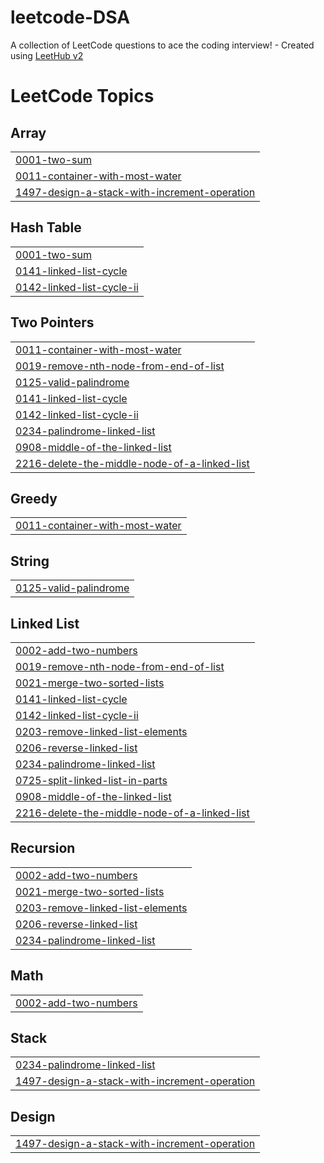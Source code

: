 # leetcode-DSA
A collection of LeetCode questions to ace the coding interview! - Created using [LeetHub v2](https://github.com/arunbhardwaj/LeetHub-2.0)

<!---LeetCode Topics Start-->
# LeetCode Topics
## Array
|  |
| ------- |
| [0001-two-sum](https://github.com/Harsh-Dogney/leetcode-DSA/tree/master/0001-two-sum) |
| [0011-container-with-most-water](https://github.com/Harsh-Dogney/leetcode-DSA/tree/master/0011-container-with-most-water) |
| [1497-design-a-stack-with-increment-operation](https://github.com/Harsh-Dogney/leetcode-DSA/tree/master/1497-design-a-stack-with-increment-operation) |
## Hash Table
|  |
| ------- |
| [0001-two-sum](https://github.com/Harsh-Dogney/leetcode-DSA/tree/master/0001-two-sum) |
| [0141-linked-list-cycle](https://github.com/Harsh-Dogney/leetcode-DSA/tree/master/0141-linked-list-cycle) |
| [0142-linked-list-cycle-ii](https://github.com/Harsh-Dogney/leetcode-DSA/tree/master/0142-linked-list-cycle-ii) |
## Two Pointers
|  |
| ------- |
| [0011-container-with-most-water](https://github.com/Harsh-Dogney/leetcode-DSA/tree/master/0011-container-with-most-water) |
| [0019-remove-nth-node-from-end-of-list](https://github.com/Harsh-Dogney/leetcode-DSA/tree/master/0019-remove-nth-node-from-end-of-list) |
| [0125-valid-palindrome](https://github.com/Harsh-Dogney/leetcode-DSA/tree/master/0125-valid-palindrome) |
| [0141-linked-list-cycle](https://github.com/Harsh-Dogney/leetcode-DSA/tree/master/0141-linked-list-cycle) |
| [0142-linked-list-cycle-ii](https://github.com/Harsh-Dogney/leetcode-DSA/tree/master/0142-linked-list-cycle-ii) |
| [0234-palindrome-linked-list](https://github.com/Harsh-Dogney/leetcode-DSA/tree/master/0234-palindrome-linked-list) |
| [0908-middle-of-the-linked-list](https://github.com/Harsh-Dogney/leetcode-DSA/tree/master/0908-middle-of-the-linked-list) |
| [2216-delete-the-middle-node-of-a-linked-list](https://github.com/Harsh-Dogney/leetcode-DSA/tree/master/2216-delete-the-middle-node-of-a-linked-list) |
## Greedy
|  |
| ------- |
| [0011-container-with-most-water](https://github.com/Harsh-Dogney/leetcode-DSA/tree/master/0011-container-with-most-water) |
## String
|  |
| ------- |
| [0125-valid-palindrome](https://github.com/Harsh-Dogney/leetcode-DSA/tree/master/0125-valid-palindrome) |
## Linked List
|  |
| ------- |
| [0002-add-two-numbers](https://github.com/Harsh-Dogney/leetcode-DSA/tree/master/0002-add-two-numbers) |
| [0019-remove-nth-node-from-end-of-list](https://github.com/Harsh-Dogney/leetcode-DSA/tree/master/0019-remove-nth-node-from-end-of-list) |
| [0021-merge-two-sorted-lists](https://github.com/Harsh-Dogney/leetcode-DSA/tree/master/0021-merge-two-sorted-lists) |
| [0141-linked-list-cycle](https://github.com/Harsh-Dogney/leetcode-DSA/tree/master/0141-linked-list-cycle) |
| [0142-linked-list-cycle-ii](https://github.com/Harsh-Dogney/leetcode-DSA/tree/master/0142-linked-list-cycle-ii) |
| [0203-remove-linked-list-elements](https://github.com/Harsh-Dogney/leetcode-DSA/tree/master/0203-remove-linked-list-elements) |
| [0206-reverse-linked-list](https://github.com/Harsh-Dogney/leetcode-DSA/tree/master/0206-reverse-linked-list) |
| [0234-palindrome-linked-list](https://github.com/Harsh-Dogney/leetcode-DSA/tree/master/0234-palindrome-linked-list) |
| [0725-split-linked-list-in-parts](https://github.com/Harsh-Dogney/leetcode-DSA/tree/master/0725-split-linked-list-in-parts) |
| [0908-middle-of-the-linked-list](https://github.com/Harsh-Dogney/leetcode-DSA/tree/master/0908-middle-of-the-linked-list) |
| [2216-delete-the-middle-node-of-a-linked-list](https://github.com/Harsh-Dogney/leetcode-DSA/tree/master/2216-delete-the-middle-node-of-a-linked-list) |
## Recursion
|  |
| ------- |
| [0002-add-two-numbers](https://github.com/Harsh-Dogney/leetcode-DSA/tree/master/0002-add-two-numbers) |
| [0021-merge-two-sorted-lists](https://github.com/Harsh-Dogney/leetcode-DSA/tree/master/0021-merge-two-sorted-lists) |
| [0203-remove-linked-list-elements](https://github.com/Harsh-Dogney/leetcode-DSA/tree/master/0203-remove-linked-list-elements) |
| [0206-reverse-linked-list](https://github.com/Harsh-Dogney/leetcode-DSA/tree/master/0206-reverse-linked-list) |
| [0234-palindrome-linked-list](https://github.com/Harsh-Dogney/leetcode-DSA/tree/master/0234-palindrome-linked-list) |
## Math
|  |
| ------- |
| [0002-add-two-numbers](https://github.com/Harsh-Dogney/leetcode-DSA/tree/master/0002-add-two-numbers) |
## Stack
|  |
| ------- |
| [0234-palindrome-linked-list](https://github.com/Harsh-Dogney/leetcode-DSA/tree/master/0234-palindrome-linked-list) |
| [1497-design-a-stack-with-increment-operation](https://github.com/Harsh-Dogney/leetcode-DSA/tree/master/1497-design-a-stack-with-increment-operation) |
## Design
|  |
| ------- |
| [1497-design-a-stack-with-increment-operation](https://github.com/Harsh-Dogney/leetcode-DSA/tree/master/1497-design-a-stack-with-increment-operation) |
<!---LeetCode Topics End-->
